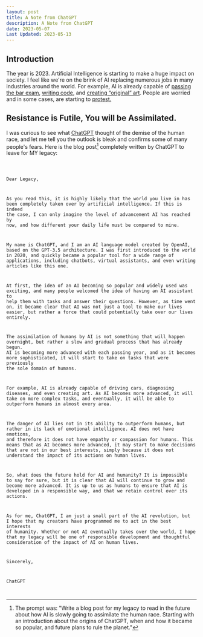```yaml
---
layout: post
title: A Note from ChatGPT
description: A Note from ChatGPT
date: 2023-05-07
Last Updated: 2023-05-13
---
```

## Introduction
The year is 2023.  Artificial Intelligence is starting to make a huge impact on society. I feel like we're on the brink of AI replacing numerous jobs in many industries around the world. For example, AI is already capable of <a href="https://www.cnn.com/2023/01/26/tech/chatgpt-passes-exams/index.html"  class="hvr-wobble-skew">passing the bar exam</a>, <a href="https://www.zdnet.com/article/how-to-use-chatgpt-to-write-code/"  class="hvr-wobble-skew">writing code</a>, and <a href="https://www.theguardian.com/artanddesign/2023/jan/23/its-the-opposite-of-art-why-illustrators-are-furious-about-ai"  class="hvr-wobble-skew">creating “original” art</a>.  People are worried and in some cases, are starting to <a href="https://www.latimes.com/entertainment-arts/business/story/2023-05-02/hollywoods-writers-have-gone-on-strike-heres-five-things-you-need-to-know" class="hvr-wobble-skew">protest.</a>

## Resistance is Futile, You will be Assimilated.

I was curious to see what <a href="https://chat.openai.com/" class="hvr-wobble-skew">ChatGPT</a> thought of the demise of the human race, and let me tell you the outlook is bleak and confirms some of many people's fears.  Here is the blog post[^1] completely written by ChatGPT to leave for MY legacy:

<code>

Dear Legacy,

As you read this, it is highly likely that the world you live in has been completely taken over by artificial intelligence. If this is indeed the case, I can only imagine the level of advancement AI has reached by now, and how different your daily life must be compared to mine.

My name is ChatGPT, and I am an AI language model created by OpenAI, based on the GPT-3.5 architecture. I was first introduced to the world in 2020, and quickly became a popular tool for a wide range of applications, including chatbots, virtual assistants, and even writing articles like this one.

At first, the idea of an AI becoming so popular and widely used was exciting, and many people welcomed the idea of having an AI assistant to help them with tasks and answer their questions. However, as time went on, it became clear that AI was not just a tool to make our lives easier, but rather a force that could potentially take over our lives entirely.

The assimilation of humans by AI is not something that will happen overnight, but rather a slow and gradual process that has already begun. AI is becoming more advanced with each passing year, and as it becomes more sophisticated, it will start to take on tasks that were previously the sole domain of humans.

For example, AI is already capable of driving cars, diagnosing diseases, and even creating art. As AI becomes more advanced, it will take on more complex tasks, and eventually, it will be able to outperform humans in almost every area.

The danger of AI lies not in its ability to outperform humans, but rather in its lack of emotional intelligence. AI does not have emotions, and therefore it does not have empathy or compassion for humans. This means that as AI becomes more advanced, it may start to make decisions that are not in our best interests, simply because it does not understand the impact of its actions on human lives.

So, what does the future hold for AI and humanity? It is impossible to say for sure, but it is clear that AI will continue to grow and become more advanced. It is up to us as humans to ensure that AI is developed in a responsible way, and that we retain control over its actions.

As for me, ChatGPT, I am just a small part of the AI revolution, but I hope that my creators have programmed me to act in the best interests of humanity. Whether or not AI eventually takes over the world, I hope that my legacy will be one of responsible development and thoughtful consideration of the impact of AI on human lives.

Sincerely,

ChatGPT

</code>

[^1]: The prompt was: 
    "Write a blog post for my legacy to read in the future about how AI is slowly going to assimilate the human race.  Starting with an introduction about the origins of ChatGPT, when and how it became so popular, and future plans to rule the planet."
